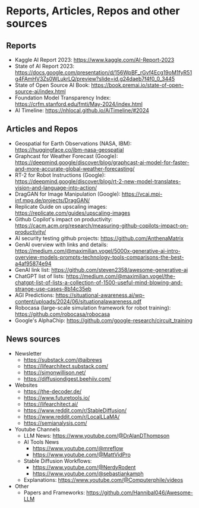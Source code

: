 # Reports, Articles, Repos and other sources

## Reports
- Kaggle AI Report 2023: https://www.kaggle.com/AI-Report-2023
- State of AI Report 2023: https://docs.google.com/presentation/d/156WpBF_rGvf4Ecg19oM1fyR51g4FAmHV3Zs0WLukrLQ/preview?slide=id.g24daeb7f4f0_0_3445
- State of Open Source AI Book: https://book.premai.io/state-of-open-source-ai/index.html
- Foundation Model Transparency Index: https://crfm.stanford.edu/fmti/May-2024/index.html
- AI Timeline: https://nhlocal.github.io/AiTimeline/#2024


## Articles and Repos
- Geospatial for Earth Observations (NASA, IBM): https://huggingface.co/ibm-nasa-geospatial
- Graphcast for Weather Forecast (Google): https://deepmind.google/discover/blog/graphcast-ai-model-for-faster-and-more-accurate-global-weather-forecasting/
- RT-2 for Robot Instructions (Google): https://deepmind.google/discover/blog/rt-2-new-model-translates-vision-and-language-into-action/
- DragGAN for Image Manipulation (Google): https://vcai.mpi-inf.mpg.de/projects/DragGAN/
- Replicate Guide on upscaling images: https://replicate.com/guides/upscaling-images
- Github Copilot's impact on productivity: https://cacm.acm.org/research/measuring-github-copilots-impact-on-productivity/
- AI security testing github projects: https://github.com/AnthenaMatrix
- GenAI overview with links and details: https://medium.com/@maximilian.vogel/5000x-generative-ai-intro-overview-models-prompts-technology-tools-comparisons-the-best-a4af95874e94
- GenAI link list: https://github.com/steven2358/awesome-generative-ai
- ChatGPT list of lists: https://medium.com/@maximilian.vogel/the-chatgpt-list-of-lists-a-collection-of-1500-useful-mind-blowing-and-strange-use-cases-8b14c35eb
- AGI Predictions: https://situational-awareness.ai/wp-content/uploads/2024/06/situationalawareness.pdf
- Robocasa (large-scale simulation framework for robot training): https://github.com/robocasa/robocasa
- Google's AlphaChip: https://github.com/google-research/circuit_training


## News sources
- Newsletter
  - https://substack.com/@aibrews
  - https://lifearchitect.substack.com/
  - https://simonwillison.net/
  - https://diffusiondigest.beehiiv.com/
- Websites
  - https://the-decoder.de/
  - https://www.futuretools.io/
  - https://lifearchitect.ai/
  - https://www.reddit.com/r/StableDiffusion/
  - https://www.reddit.com/r/LocalLLaMA/
  - https://semianalysis.com/
- Youtube Channels
  - LLM News: https://www.youtube.com/@DrAlanDThompson
  - AI Tools News
    - https://www.youtube.com/@mreflow
    - https://www.youtube.com/@MattVidPro
  - Stable Diffusion Workflows:
    - https://www.youtube.com/@NerdyRodent
    - https://www.youtube.com/@sebastiankamph
  - Explanations: https://www.youtube.com/@Computerphile/videos
- Other
  - Papers and Frameworks: https://github.com/Hannibal046/Awesome-LLM
